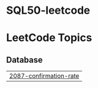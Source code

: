 # SQL50-leetcode
<!---LeetCode Topics Start-->
# LeetCode Topics
## Database
|  |
| ------- |
| [2087-confirmation-rate](https://github.com/Dev0711/SQL50-leetcode/tree/master/2087-confirmation-rate) |
<!---LeetCode Topics End-->